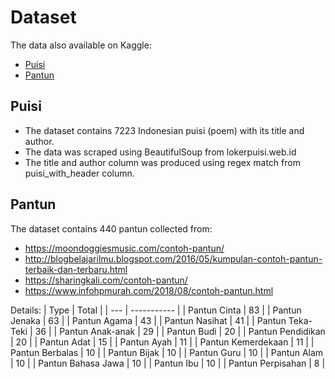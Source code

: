 # Dataset 
The data also available on Kaggle:
* [Puisi](https://www.kaggle.com/ilhamfp31/puisi-indonesia)
* [Pantun](https://www.kaggle.com/ilhamfp31/pantun-indonesia)

## Puisi
* The dataset contains 7223 Indonesian puisi (poem) with its title and author.
* The data was scraped using BeautifulSoup from lokerpuisi.web.id
* The title and author column was produced using regex match from puisi_with_header column.

## Pantun
The dataset contains 440 pantun collected from:
* https://moondoggiesmusic.com/contoh-pantun/
* http://blogbelajarilmu.blogspot.com/2016/05/kumpulan-contoh-pantun-terbaik-dan-terbaru.html
* https://sharingkali.com/contoh-pantun/
* https://www.infohpmurah.com/2018/08/contoh-pantun.html

Details:
| Type | Total |
| --- | ----------- |
| Pantun Cinta | 83 |
| Pantun Jenaka | 63 |
| Pantun Agama | 43 |
| Pantun Nasihat | 41 |
| Pantun Teka-Teki | 36 |
| Pantun Anak-anak | 29 |
| Pantun Budi | 20 |
| Pantun Pendidikan | 20 |
| Pantun Adat | 15 |
| Pantun Ayah | 11 |
| Pantun Kemerdekaan | 11 |
| Pantun Berbalas | 10 |
| Pantun Bijak | 10 |
| Pantun Guru | 10 |
| Pantun Alam | 10 |
| Pantun Bahasa Jawa | 10 |
| Pantun Ibu | 10 |
| Pantun Perpisahan | 8 |